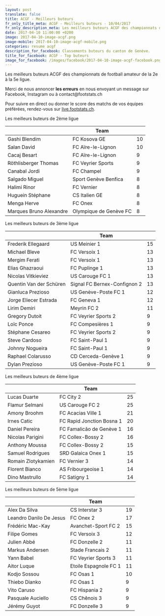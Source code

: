 ```yaml
---
layout: post
translate: false
title: ACGF - Meilleurs buteurs
fr_only_title_meta: ACGF - Meilleurs buteurs - 10/04/2017
fr_only_description_meta: Les meilleurs buteurs ACGF des championnats de football amateur de la 2e à la 5e ligue - 10/04/2017
date: 2017-04-10 11:00:00 +0200
image: 2017-04-10-image-acgf.png
image-mobile: 2017-04-10-image-acgf-mobile.png
categories: resume acgf
description_for_facebook: Classements buteurs du canton de Genève.
title_for_facebook: ACGF - Top buteurs
image_for_facebook: /images/facebook/2017-04-10-image-acgf-facebook.png
---
```

<p>Les meilleurs buteurs ACGF des championnats de football amateur de la 2e à la 5e ligue.</p>
<p>Merci de nous annoncer <b>les erreurs</b> en nous envoyant un message sur Facebook, Instagram ou à contact@footstats.ch</p>
<p>Pour suivre en direct ou donner le score des matchs de vos équipes préférées, rendez-vous sur <a href='http://live.footstats.ch'>live.footstats.ch</a>.</p>

<p>Les meilleurs buteurs de 2ème ligue</p><table class="table"><thead><tr><th><i class="fa fa-male"></i></th><th>Team</th><th><i class="fa fa-futbol-o"></i></th></tr></thead><tbody><tr><td>Gashi Blendim</td><td>FC Kosova GE</td><td>10</td></tr><tr><td>Salan David</td><td>FC Aïre-le-Lignon</td><td>10</td></tr><tr><td>Cacaj Besart</td><td>FC Aïre-le-Lignon</td><td>9</td></tr><tr><td>Röthlisberger Thomas</td><td>FC Veyrier Sports</td><td>9</td></tr><tr><td>Canabal Jordi</td><td>FC Champel</td><td>9</td></tr><tr><td>Salgado Miguel</td><td>Sport Genève Benfica</td><td>8</td></tr><tr><td>Halimi Rinor</td><td>FC Vernier</td><td>8</td></tr><tr><td>Huguein Stéphane</td><td>CS Italien GE</td><td>8</td></tr><tr><td>Menga Herve</td><td>FC Onex</td><td>8</td></tr><tr><td>Marques Bruno Alexandre</td><td>Olympique de Genève FC</td><td>8</td></tr></tbody></table><p>Les meilleurs buteurs de 3ème ligue</p><table class="table"><thead><tr><th><i class="fa fa-male"></i></th><th>Team</th><th><i class="fa fa-futbol-o"></i></th></tr></thead><tbody><tr><td>Frederik Ellegaard</td><td>US Meinier 1</td><td>15</td></tr><tr><td>Michael Bleve</td><td>FC Versoix 1</td><td>13</td></tr><tr><td>Mergim Ferati</td><td>FC Versoix 1</td><td>13</td></tr><tr><td>Elias Ghazraoui</td><td>FC Puplinge 1</td><td>13</td></tr><tr><td>Nicolas Vitkieviez</td><td>US Carouge FC 1</td><td>13</td></tr><tr><td>Quentin Van der Schüren</td><td>Signal FC Bernex-Confignon 2</td><td>13</td></tr><tr><td>Gianluca Prezioso</td><td>US Genève-Poste FC 1</td><td>12</td></tr><tr><td>Jorge Eliecer Estrada</td><td>FC Geneva 1</td><td>12</td></tr><tr><td>Lirim Demiri</td><td>Meyrin FC 2</td><td>11</td></tr><tr><td>Gregory Dutoit</td><td>FC Veyrier Sports 2</td><td>9</td></tr><tr><td>Loïc Ponce</td><td>FC Compesières 1</td><td>9</td></tr><tr><td>Stéphane Cesareo</td><td>FC Veyrier Sports 2</td><td>9</td></tr><tr><td>Steve Cardoso</td><td>FC Saint-Paul 1</td><td>9</td></tr><tr><td>Johnny Nogueira</td><td>FC Saint-Paul 1</td><td>9</td></tr><tr><td>Raphael Colarusso</td><td>CD Cerceda-Genève 1</td><td>9</td></tr><tr><td>Dylan Prezioso</td><td>US Genève-Poste FC 1</td><td>9</td></tr></tbody></table><p>Les meilleurs buteurs de 4ème ligue</p><table class="table"><thead><tr><th><i class="fa fa-male"></i></th><th>Team</th><th><i class="fa fa-futbol-o"></i></th></tr></thead><tbody><tr><td>Lucas Duarte</td><td>FC City 2</td><td>25</td></tr><tr><td>Flamur Selmani</td><td>US Carouge FC 2</td><td>25</td></tr><tr><td>Amony Broohm</td><td>FC Acacias Ville 1</td><td>21</td></tr><tr><td>Irnes Catic</td><td>FC Rapid Jonction Bosna 1</td><td>20</td></tr><tr><td>Daniel Pereira</td><td>FC Famalicão de Genève 1</td><td>16</td></tr><tr><td>Nicolas Parigini</td><td>FC Collex-Bossy 2</td><td>16</td></tr><tr><td>Anthony Moussa</td><td>FC Collex-Bossy 2</td><td>15</td></tr><tr><td>Samuel Rodrigues</td><td>SRD Galaica Onex 1</td><td>15</td></tr><tr><td>Romain Zlotykamien</td><td>FC Vernier 3</td><td>14</td></tr><tr><td>Florent Bianco</td><td>AS Fribourgeoise 1</td><td>14</td></tr><tr><td>Dino Mastrullo</td><td>FC Satigny 1</td><td>14</td></tr></tbody></table><p>Les meilleurs buteurs de 5ème ligue</p><table class="table"><thead><tr><th><i class="fa fa-male"></i></th><th>Team</th><th><i class="fa fa-futbol-o"></i></th></tr></thead><tbody><tr><td>Alex Da Silva</td><td>CS Interstar  3</td><td>19</td></tr><tr><td>Leandro Danilo De Jesus</td><td>FC Onex 2</td><td>17</td></tr><tr><td>Frédéric Mac-Kay</td><td>Avanchet-Sport FC 2</td><td>15</td></tr><tr><td>Filipe Gomes</td><td>FC Versoix 3</td><td>12</td></tr><tr><td>Julien Abbé</td><td>FC Donzelle 2</td><td>11</td></tr><tr><td>Markus Andersen</td><td>Stade Francais 2</td><td>11</td></tr><tr><td>Yann Babel</td><td>FC Veyrier Sports 3</td><td>11</td></tr><tr><td>Aitor Luque</td><td>Etoile Espagnole FC 1</td><td>11</td></tr><tr><td>Kodjo Sossou</td><td>FC Osas 1</td><td>10</td></tr><tr><td>Thiebo Dianko</td><td>FC Osas 1</td><td>9</td></tr><tr><td>Vito Caruso</td><td>FC Hispania 2</td><td>9</td></tr><tr><td>Pasquale Auciello</td><td>CS Chênois 3</td><td>9</td></tr><tr><td>Jérémy Guyot</td><td>FC Donzelle 3</td><td>9</td></tr></tbody></table>
